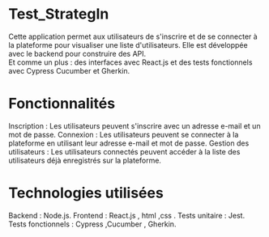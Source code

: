 # Test_StrategIn

Cette application permet aux utilisateurs de s'inscrire et de se connecter à la plateforme pour visualiser une liste d'utilisateurs. 
Elle est développée avec le backend pour construire des API.  
Et comme un plus : des interfaces avec React.js et des tests fonctionnels avec Cypress Cucumber et Gherkin. 

# Fonctionnalités
Inscription : Les utilisateurs peuvent s'inscrire avec un adresse e-mail et un mot de passe.
Connexion : Les utilisateurs peuvent se connecter à la plateforme en utilisant leur adresse e-mail et mot de passe.
Gestion des utilisateurs : Les utilisateurs connectés peuvent accéder à la liste des utilisateurs déjà enregistrés sur la plateforme.

# Technologies utilisées
Backend : Node.js.
Frontend : React.js , html ,css .
Tests unitaire : Jest. 
Tests fonctionnels : Cypress ,Cucumber , Gherkin.
